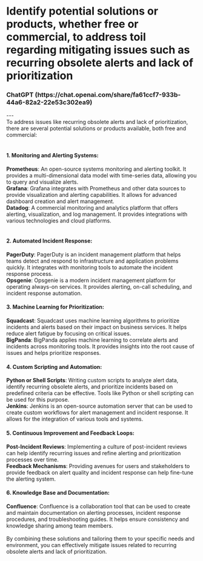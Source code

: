 <h1>Identify potential solutions or products, whether free or commercial, to address toil regarding mitigating issues such as recurring obsolete alerts and lack of prioritization</h1>

<h3>ChatGPT (https://chat.openai.com/share/fa61ccf7-933b-44a6-82a2-22e53c302ea9)</h3>
---
<br>
To address issues like recurring obsolete alerts and lack of prioritization, there are several potential solutions or products available, both free and commercial:
<br>
<br>
<h4>1. Monitoring and Alerting Systems:</h4>
<strong>Prometheus</strong>: An open-source systems monitoring and alerting toolkit. It provides a multi-dimensional data model with time-series data, allowing you to query and visualize alerts.<br>
<strong>Grafana</strong>: Grafana integrates with Prometheus and other data sources to provide visualization and alerting capabilities. It allows for advanced dashboard creation and alert management.<br>
<strong>Datadog</strong>: A commercial monitoring and analytics platform that offers alerting, visualization, and log management. It provides integrations with various technologies and cloud platforms.<br><br>

<h4>2. Automated Incident Response:</h4>
<strong>PagerDuty</strong>: PagerDuty is an incident management platform that helps teams detect and respond to infrastructure and application problems quickly. It integrates with monitoring tools to automate the incident response process.<br>
<strong>Opsgenie</strong>: Opsgenie is a modern incident management platform for operating always-on services. It provides alerting, on-call scheduling, and incident response automation.<br>

<h4>3. Machine Learning for Prioritization:</h4>
<strong>Squadcast</strong>: Squadcast uses machine learning algorithms to prioritize incidents and alerts based on their impact on business services. It helps reduce alert fatigue by focusing on critical issues.<br>
<strong>BigPanda</strong>: BigPanda applies machine learning to correlate alerts and incidents across monitoring tools. It provides insights into the root cause of issues and helps prioritize responses.<br>

<h4>4. Custom Scripting and Automation:</h4>
<strong>Python or Shell Scripts</strong>: Writing custom scripts to analyze alert data, identify recurring obsolete alerts, and prioritize incidents based on predefined criteria can be effective. Tools like Python or shell scripting can be used for this purpose.<br>
<strong>Jenkins</strong>: Jenkins is an open-source automation server that can be used to create custom workflows for alert management and incident response. It allows for the integration of various tools and systems.<br>

<h4>5. Continuous Improvement and Feedback Loops:</h4>
<strong>Post-Incident Reviews</strong>: Implementing a culture of post-incident reviews can help identify recurring issues and refine alerting and prioritization processes over time.<br>
<strong>Feedback Mechanisms</strong>: Providing avenues for users and stakeholders to provide feedback on alert quality and incident response can help fine-tune the alerting system.<br>

<h4>6. Knowledge Base and Documentation:</h4>
<strong>Confluence</strong>: Confluence is a collaboration tool that can be used to create and maintain documentation on alerting processes, incident response procedures, and troubleshooting guides. It helps ensure consistency and knowledge sharing among team members.<br>
<br>
By combining these solutions and tailoring them to your specific needs and environment, you can effectively mitigate issues related to recurring obsolete alerts and lack of prioritization.

